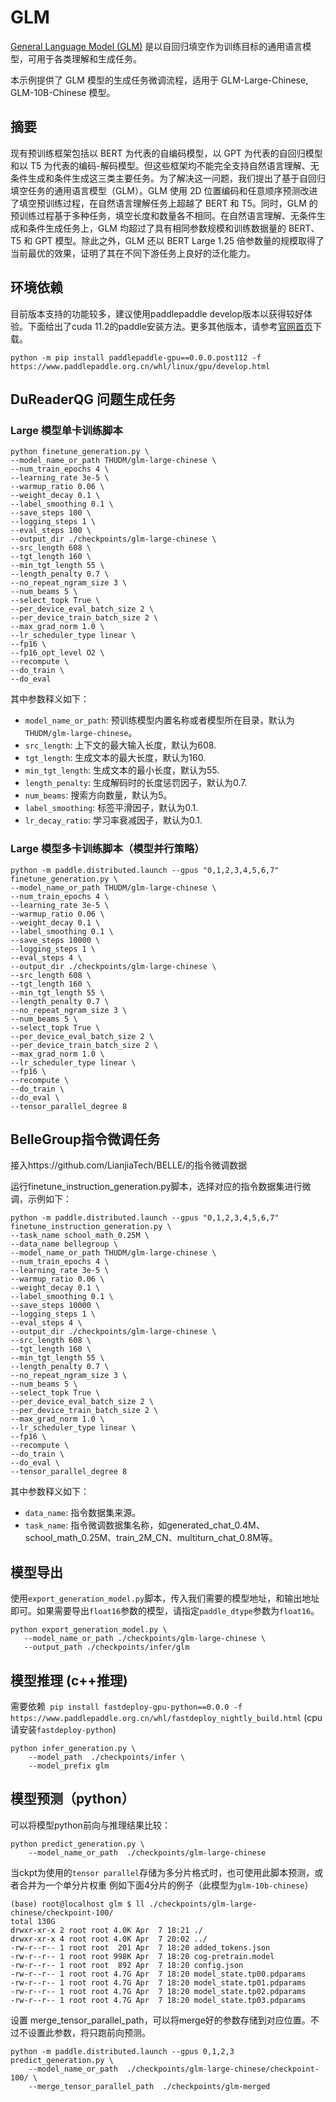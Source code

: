 # GLM

[General Language Model (GLM)](https://arxiv.org/abs/2103.10360) 是以自回归填空作为训练目标的通用语言模型，可用于各类理解和生成任务。

本示例提供了 GLM 模型的生成任务微调流程，适用于 GLM-Large-Chinese, GLM-10B-Chinese 模型。

## 摘要

现有预训练框架包括以 BERT 为代表的自编码模型，以 GPT 为代表的自回归模型和以 T5 为代表的编码-解码模型。但这些框架均不能完全支持自然语言理解、无条件生成和条件生成这三类主要任务。为了解决这一问题，我们提出了基于自回归填空任务的通用语言模型（GLM）。GLM 使用 2D 位置编码和任意顺序预测改进了填空预训练过程，在自然语言理解任务上超越了 BERT 和 T5。同时，GLM 的预训练过程基于多种任务，填空长度和数量各不相同。在自然语言理解、无条件生成和条件生成任务上，GLM 均超过了具有相同参数规模和训练数据量的 BERT、T5 和 GPT 模型。除此之外，GLM 还以 BERT Large 1.25 倍参数量的规模取得了当前最优的效果，证明了其在不同下游任务上良好的泛化能力。

## 环境依赖

目前版本支持的功能较多，建议使用paddlepaddle develop版本以获得较好体验。下面给出了cuda 11.2的paddle安装方法。更多其他版本，请参考[官网首页](https://www.paddlepaddle.org.cn/)下载。

```
python -m pip install paddlepaddle-gpu==0.0.0.post112 -f https://www.paddlepaddle.org.cn/whl/linux/gpu/develop.html
```

## DuReaderQG 问题生成任务

### Large 模型单卡训练脚本

```
python finetune_generation.py \
--model_name_or_path THUDM/glm-large-chinese \
--num_train_epochs 4 \
--learning_rate 3e-5 \
--warmup_ratio 0.06 \
--weight_decay 0.1 \
--label_smoothing 0.1 \
--save_steps 100 \
--logging_steps 1 \
--eval_steps 100 \
--output_dir ./checkpoints/glm-large-chinese \
--src_length 608 \
--tgt_length 160 \
--min_tgt_length 55 \
--length_penalty 0.7 \
--no_repeat_ngram_size 3 \
--num_beams 5 \
--select_topk True \
--per_device_eval_batch_size 2 \
--per_device_train_batch_size 2 \
--max_grad_norm 1.0 \
--lr_scheduler_type linear \
--fp16 \
--fp16_opt_level O2 \
--recompute \
--do_train \
--do_eval
```

其中参数释义如下：

- `model_name_or_path`: 预训练模型内置名称或者模型所在目录，默认为`THUDM/glm-large-chinese`。
- `src_length`: 上下文的最大输入长度，默认为608.
- `tgt_length`: 生成文本的最大长度，默认为160.
- `min_tgt_length`: 生成文本的最小长度，默认为55.
- `length_penalty`: 生成解码时的长度惩罚因子，默认为0.7.
- `num_beams`: 搜索方向数量，默认为5。
- `label_smoothing`: 标签平滑因子，默认为0.1.
- `lr_decay_ratio`: 学习率衰减因子，默认为0.1.

### Large 模型多卡训练脚本（模型并行策略）

```
python -m paddle.distributed.launch --gpus "0,1,2,3,4,5,6,7" finetune_generation.py \
--model_name_or_path THUDM/glm-large-chinese \
--num_train_epochs 4 \
--learning_rate 3e-5 \
--warmup_ratio 0.06 \
--weight_decay 0.1 \
--label_smoothing 0.1 \
--save_steps 10000 \
--logging_steps 1 \
--eval_steps 4 \
--output_dir ./checkpoints/glm-large-chinese \
--src_length 608 \
--tgt_length 160 \
--min_tgt_length 55 \
--length_penalty 0.7 \
--no_repeat_ngram_size 3 \
--num_beams 5 \
--select_topk True \
--per_device_eval_batch_size 2 \
--per_device_train_batch_size 2 \
--max_grad_norm 1.0 \
--lr_scheduler_type linear \
--fp16 \
--recompute \
--do_train \
--do_eval \
--tensor_parallel_degree 8
```

## BelleGroup指令微调任务

接入https://github.com/LianjiaTech/BELLE/的指令微调数据

运行finetune_instruction_generation.py脚本，选择对应的指令数据集进行微调，示例如下：

```shell
python -m paddle.distributed.launch --gpus "0,1,2,3,4,5,6,7" finetune_instruction_generation.py \
--task_name school_math_0.25M \
--data_name bellegroup \
--model_name_or_path THUDM/glm-large-chinese \
--num_train_epochs 4 \
--learning_rate 3e-5 \
--warmup_ratio 0.06 \
--weight_decay 0.1 \
--label_smoothing 0.1 \
--save_steps 10000 \
--logging_steps 1 \
--eval_steps 4 \
--output_dir ./checkpoints/glm-large-chinese \
--src_length 608 \
--tgt_length 160 \
--min_tgt_length 55 \
--length_penalty 0.7 \
--no_repeat_ngram_size 3 \
--num_beams 5 \
--select_topk True \
--per_device_eval_batch_size 2 \
--per_device_train_batch_size 2 \
--max_grad_norm 1.0 \
--lr_scheduler_type linear \
--fp16 \
--recompute \
--do_train \
--do_eval \
--tensor_parallel_degree 8
```

其中参数释义如下：

- `data_name`: 指令数据集来源。
- `task_name`: 指令微调数据集名称，如generated_chat_0.4M、school_math_0.25M、train_2M_CN、multiturn_chat_0.8M等。

## 模型导出

使用`export_generation_model.py`脚本，传入我们需要的模型地址，和输出地址即可。如果需要导出`float16`参数的模型，请指定`paddle_dtype`参数为`float16`。

```
python export_generation_model.py \
   --model_name_or_path ./checkpoints/glm-large-chinese \
   --output_path ./checkpoints/infer/glm
```

## 模型推理 (c++推理)

需要依赖` pip install fastdeploy-gpu-python==0.0.0 -f https://www.paddlepaddle.org.cn/whl/fastdeploy_nightly_build.html` (cpu请安装`fastdeploy-python`)

```
python infer_generation.py \
    --model_path  ./checkpoints/infer \
    --model_prefix glm
```

## 模型预测（python）

可以将模型python前向与推理结果比较：

```
python predict_generation.py \
    --model_name_or_path  ./checkpoints/glm-large-chinese
```

当ckpt为使用的`tensor parallel`存储为多分片格式时，也可使用此脚本预测，或者合并为一个单分片权重
例如下面4分片的例子（此模型为`glm-10b-chinese`）

```
(base) root@localhost glm $ ll ./checkpoints/glm-large-chinese/checkpoint-100/
total 130G
drwxr-xr-x 2 root root 4.0K Apr  7 18:21 ./
drwxr-xr-x 4 root root 4.0K Apr  7 20:02 ../
-rw-r--r-- 1 root root  201 Apr  7 18:20 added_tokens.json
-rw-r--r-- 1 root root 998K Apr  7 18:20 cog-pretrain.model
-rw-r--r-- 1 root root  892 Apr  7 18:20 config.json
-rw-r--r-- 1 root root 4.7G Apr  7 18:20 model_state.tp00.pdparams
-rw-r--r-- 1 root root 4.7G Apr  7 18:20 model_state.tp01.pdparams
-rw-r--r-- 1 root root 4.7G Apr  7 18:20 model_state.tp02.pdparams
-rw-r--r-- 1 root root 4.7G Apr  7 18:20 model_state.tp03.pdparams
```

设置 merge_tensor_parallel_path，可以将merge好的参数存储到对应位置。不过不设置此参数，将只跑前向预测。

```
python -m paddle.distributed.launch --gpus 0,1,2,3 predict_generation.py \
    --model_name_or_path  ./checkpoints/glm-large-chinese/checkpoint-100/ \
    --merge_tensor_parallel_path  ./checkpoints/glm-merged
```
